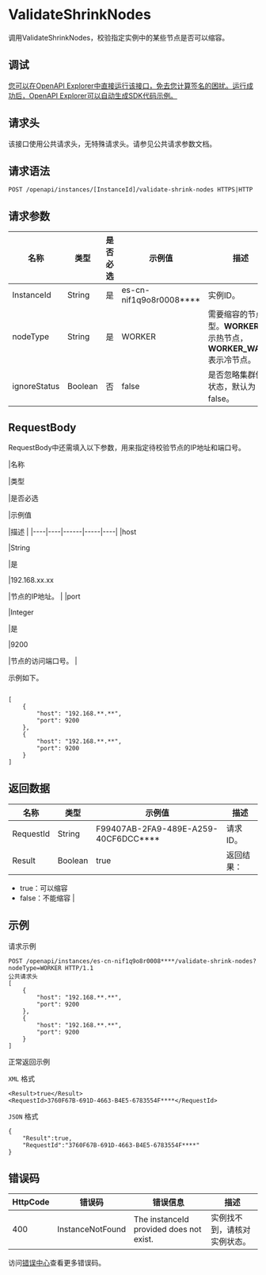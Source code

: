# ValidateShrinkNodes

调用ValidateShrinkNodes，校验指定实例中的某些节点是否可以缩容。

## 调试

[您可以在OpenAPI Explorer中直接运行该接口，免去您计算签名的困扰。运行成功后，OpenAPI Explorer可以自动生成SDK代码示例。](https://api.aliyun.com/#product=elasticsearch&api=ValidateShrinkNodes&type=ROA&version=2017-06-13)

## 请求头

该接口使用公共请求头，无特殊请求头。请参见公共请求参数文档。

## 请求语法

```
POST /openapi/instances/[InstanceId]/validate-shrink-nodes HTTPS|HTTP
```

## 请求参数

|名称|类型|是否必选|示例值|描述|
|--|--|----|---|--|
|InstanceId|String|是|es-cn-nif1q9o8r0008\*\*\*\*|实例ID。 |
|nodeType|String|是|WORKER|需要缩容的节点类型。**WORKER**表示热节点，**WORKER\_WARM**表示冷节点。 |
|ignoreStatus|Boolean|否|false|是否忽略集群健康状态，默认为false。 |

## RequestBody

RequestBody中还需填入以下参数，用来指定待校验节点的IP地址和端口号。

|名称

|类型

|是否必选

|示例值

|描述 |
|----|----|------|-----|----|
|host

|String

|是

|192.168.xx.xx

|节点的IP地址。 |
|port

|Integer

|是

|9200

|节点的访问端口号。 |

示例如下。

```

[
	{
		"host": "192.168.**.**",
		"port": 9200
	},
	{
		"host": "192.168.**.**",
		"port": 9200
	}
]

```

## 返回数据

|名称|类型|示例值|描述|
|--|--|---|--|
|RequestId|String|F99407AB-2FA9-489E-A259-40CF6DCC\*\*\*\*|请求ID。 |
|Result|Boolean|true|返回结果：

 -   true：可以缩容
-   false：不能缩容 |

## 示例

请求示例

```
POST /openapi/instances/es-cn-nif1q9o8r0008****/validate-shrink-nodes?nodeType=WORKER HTTP/1.1
公共请求头
[
	{
		"host": "192.168.**.**",
		"port": 9200
	},
	{
		"host": "192.168.**.**",
		"port": 9200
	}
]
```

正常返回示例

`XML` 格式

```
<Result>true</Result>
<RequestId>3760F67B-691D-4663-B4E5-6783554F****</RequestId>
```

`JSON` 格式

```
{
    "Result":true,
    "RequestId":"3760F67B-691D-4663-B4E5-6783554F****"
}
```

## 错误码

|HttpCode|错误码|错误信息|描述|
|--------|---|----|--|
|400|InstanceNotFound|The instanceId provided does not exist.|实例找不到，请核对实例状态。|

访问[错误中心](https://error-center.alibabacloud.com/status/product/elasticsearch)查看更多错误码。

